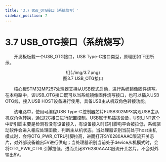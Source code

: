 ```yaml
---
title: '3.7 USB_OTG接口（系统烧写）'
sidebar_position: 7
---
```


# 3.7 USB_OTG接口（系统烧写）

&emsp;&emsp;开发板板载一个USB_OTG接口，USB Type-C接口类型，原理图如下图所示。

<center>
![](./img/3.7.png)<br/>
图3.7 USB_OTG接口
</center>


&emsp;&emsp;核心板STM32MP257处理器支持从USB模式启动，进行系统镜像固件烧写。在本电路中，该USB_OTG接口既可以当系统镜像固件烧写接口，也可以插入USB OTG线，接入USB HOST设备进行使用，具备USB主从机双角色转接功能。

&emsp;&emsp;该电路中，使用可编程USB Type-C控制器芯片FUSB302MPX实现USB主从机双角色转换，通过I2C接口进行配置控制。USB属于热插拔设备，USB_INT这个中断引脚主要是检测有没有设备接入，有设备接入时该引脚电平会被拉低，系统驱动软件会进入相应处理函数，判断主从机状态。当处理器识别当前处于host主机模式时，会将OTG_PWR_CTRL引脚拉高，进而打开SY6280AAAC限流开关芯片，对外部设备输出5V进行供电；当处理器识别当前处于device从机模式时，会将OTG_PWR_CTRL引脚拉低，进而关闭SY6280AAAC限流开关芯片，不会对外输出5V。


















